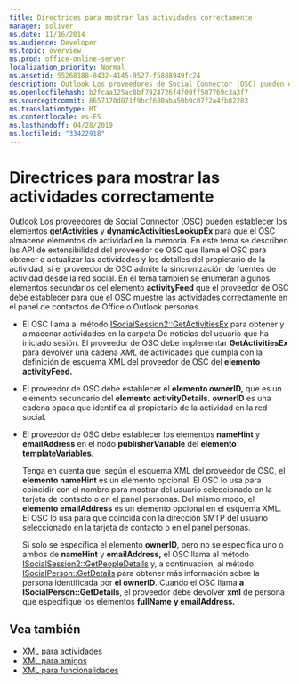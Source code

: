 ```yaml
---
title: Directrices para mostrar las actividades correctamente
manager: soliver
ms.date: 11/16/2014
ms.audience: Developer
ms.topic: overview
ms.prod: office-online-server
localization_priority: Normal
ms.assetid: 55268188-8432-4145-9527-f5888949fc24
description: Outlook Los proveedores de Social Connector (OSC) pueden establecer los elementos getActivities y dynamicActivitiesLookupEx para que el OSC almacene elementos de actividad en la memoria.
ms.openlocfilehash: b2fcaa125ac8bf7924726f4f09ff507769c3a3f7
ms.sourcegitcommit: 8657170d071f9bcf680aba50b9c07f2a4fb82283
ms.translationtype: MT
ms.contentlocale: es-ES
ms.lasthandoff: 04/28/2019
ms.locfileid: "33422918"
---
```

# <a name="guidelines-for-properly-displaying-activities"></a>Directrices para mostrar las actividades correctamente

Outlook Los proveedores de Social Connector (OSC) pueden establecer los elementos **getActivities** y **dynamicActivitiesLookupEx** para que el OSC almacene elementos de actividad en la memoria. En este tema se describen las API de extensibilidad del proveedor de OSC que llama el OSC para obtener o actualizar las actividades y los detalles del propietario de la actividad, si el proveedor de OSC admite la sincronización de fuentes de actividad desde la red social. En el tema también se enumeran algunos elementos secundarios del elemento **activityFeed** que el proveedor de OSC debe establecer para que el OSC muestre las actividades correctamente en el panel de contactos de Office o Outlook personas. 
  
- El OSC llama al método [ISocialSession2::GetActivitiesEx](isocialsession2-getactivitiesex.md) para obtener y almacenar actividades en la carpeta De noticias del usuario que ha iniciado sesión. El proveedor de OSC debe implementar **GetActivitiesEx** para devolver una cadena _XML_ de actividades que cumpla con la definición de esquema XML del proveedor de OSC del **elemento activityFeed.** 
    
- El proveedor de OSC debe establecer el **elemento ownerID,** que es un elemento secundario del **elemento activityDetails.** **ownerID** es una cadena opaca que identifica al propietario de la actividad en la red social. 
    
- El proveedor de OSC debe establecer los elementos **nameHint** y **emailAddress** en el nodo **publisherVariable** del **elemento templateVariables.** 
    
   Tenga en cuenta que, según el esquema XML del proveedor de OSC, el **elemento nameHint** es un elemento opcional. El OSC lo usa para coincidir con el nombre para mostrar del usuario seleccionado en la tarjeta de contacto o en el panel personas. Del mismo modo, el **elemento emailAddress** es un elemento opcional en el esquema XML. El OSC lo usa para que coincida con la dirección SMTP del usuario seleccionado en la tarjeta de contacto o en el panel personas. 
    
   Si solo se especifica el elemento **ownerID,** pero no se especifica uno o ambos de **nameHint** y **emailAddress,** el OSC llama al método [ISocialSession2::GetPeopleDetails](isocialsession2-getpeopledetails.md) y, a continuación, al método [ISocialPerson::GetDetails](isocialperson-getdetails.md) para obtener más información sobre la persona identificada por **el ownerID**. Cuando el OSC llama **a ISocialPerson::GetDetails**, el proveedor debe devolver **xml** de persona que especifique los elementos **fullName** **y emailAddress.** 
    
## <a name="see-also"></a>Vea también

- [XML para actividades](xml-for-activities.md)  
- [XML para amigos](xml-for-friends.md)  
- [XML para funcionalidades](xml-for-capabilities.md)

